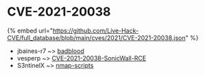 # CVE-2021-20038
{% embed url="https://github.com/Live-Hack-CVE/full_database/blob/main/cves/2021/CVE-2021-20038.json" %}

* jbaines-r7 ~> [badblood](https://www.alice-snow.ru/2021/database/cve-2021-20038/badblood-jbaines-r7)
* vesperp ~> [CVE-2021-20038-SonicWall-RCE](https://www.alice-snow.ru/2021/database/cve-2021-20038/cve-2021-20038-sonicwall-rce-vesperp)
* S3ntinelX ~> [nmap-scripts](https://www.alice-snow.ru/2021/database/cve-2021-20038/nmap-scripts-s3ntinelx)